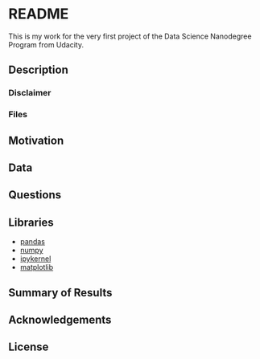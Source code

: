 # README

This is my work for the very first project of the Data Science Nanodegree Program from Udacity.

## Description

### Disclaimer

### Files

## Motivation

## Data

## Questions

## Libraries
- [pandas](https://pypi.org/project/pandas/)
- [numpy](https://pypi.org/project/numpy/)
- [ipykernel](https://pypi.org/project/ipykernel/)
- [matplotlib](https://pypi.org/project/matplotlib/)

## Summary of Results

## Acknowledgements

## License